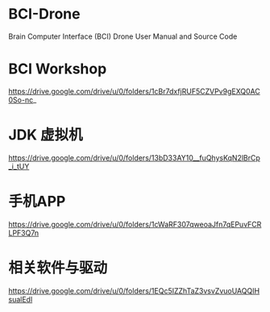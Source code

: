 # BCI-Drone
Brain Computer Interface (BCI) Drone User Manual and Source Code  

# BCI Workshop
https://drive.google.com/drive/u/0/folders/1cBr7dxfjRUF5CZVPv9gEXQ0AC0So-nc_

# JDK 虚拟机
https://drive.google.com/drive/u/0/folders/13bD33AY10__fuQhysKqN2lBrCp_i_tUY

# 手机APP
https://drive.google.com/drive/u/0/folders/1cWaRF307qweoaJfn7qEPuvFCRLPF3Q7n

# 相关软件与驱动
https://drive.google.com/drive/u/0/folders/1EQc5IZZhTaZ3vsvZvuoUAQQIHsualEdl
